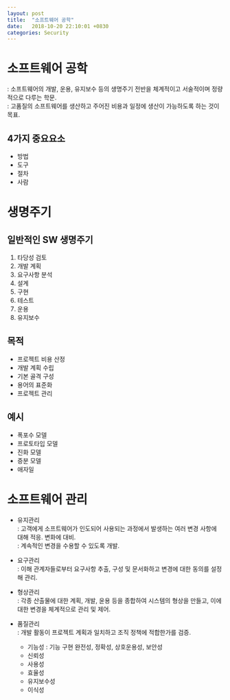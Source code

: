 ```yaml
---
layout: post
title:  "소프트웨어 공학"
date:   2018-10-20 22:10:01 +0830
categories: Security
---
```


# 소프트웨어 공학
: 소프트웨어의 개발, 운용, 유지보수 등의 생명주기 전반을 체계적이고 서술적이며 정량적으로 다루는 학문.  
: 고품질의 소프트웨어를 생산하고 주어진 비용과 일정에 생산이 가능하도록 하는 것이 목표.  

## 4가지 중요요소
- 방법
- 도구
- 절차
- 사람

# 생명주기
## 일반적인 SW 생명주기
1. 타당성 검토
2. 개발 계획
3. 요구사항 분석
4. 설계
5. 구현
6. 테스트
7. 운용
8. 유지보수

## 목적
- 프로젝트 비용 산정
- 개발 계획 수립
- 기본 골격 구성
- 용어의 표준화
- 프로젝트 관리

## 예시
- 폭포수 모델
- 프로토타입 모델
- 진화 모델
- 증분 모델
- 애자일

# 소프트웨어 관리
- 유지관리  
\: 고객에게 소프트웨어가 인도되어 사용되는 과정에서 발생하는 여러 변경 사항에 대해 적응. 변화에 대비.  
\: 계속적인 변경을 수용할 수 있도록 개발.  

- 요구관리  
\: 이해 관계자들로부터 요구사항 추출, 구성 및 문서화하고 변경에 대한 동의를 설정해 관리.

- 형상관리  
\: 각종 산출물에 대한 계획, 개발, 윤용 등을 종합하여 시스템의 형상을 만들고, 이에 대한 변경을 체계적으로 관리 및 제어.

- 품질관리  
\: 개발 활동이 프로젝트 계획과 일치하고 조직 정책에 적합한가를 검증.
    - 기능성 : 기능 구현 완전성, 정확성, 상호운용성, 보안성 
    - 신뢰성
    - 사용성
    - 효율성
    - 유지보수성
    - 이식성
